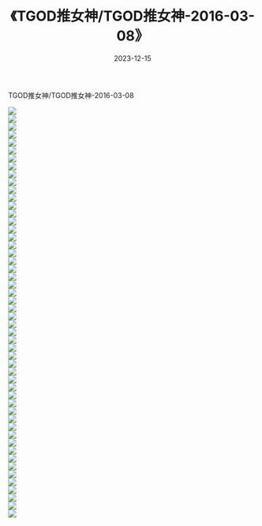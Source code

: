 ﻿---
layout: post
title:  《TGOD推女神/TGOD推女神-2016-03-08》
date:   2023-12-15
img: http://pic.660000.xyz/1:/网络美图/2021/TGOD推女神/TGOD推女神-2016-03-08/000.jpg
categories: [美女, 清纯, 唯美]
---

TGOD推女神/TGOD推女神-2016-03-08

 ![](http://pic.660000.xyz/1:/网络美图/2021/TGOD推女神/TGOD推女神-2016-03-08/001.jpg) <br>![](http://pic.660000.xyz/1:/网络美图/2021/TGOD推女神/TGOD推女神-2016-03-08/002.jpg) <br>![](http://pic.660000.xyz/1:/网络美图/2021/TGOD推女神/TGOD推女神-2016-03-08/003.jpg) <br>![](http://pic.660000.xyz/1:/网络美图/2021/TGOD推女神/TGOD推女神-2016-03-08/004.jpg) <br>![](http://pic.660000.xyz/1:/网络美图/2021/TGOD推女神/TGOD推女神-2016-03-08/005.jpg) <br>![](http://pic.660000.xyz/1:/网络美图/2021/TGOD推女神/TGOD推女神-2016-03-08/006.jpg) <br>![](http://pic.660000.xyz/1:/网络美图/2021/TGOD推女神/TGOD推女神-2016-03-08/007.jpg) <br>![](http://pic.660000.xyz/1:/网络美图/2021/TGOD推女神/TGOD推女神-2016-03-08/008.jpg) <br>![](http://pic.660000.xyz/1:/网络美图/2021/TGOD推女神/TGOD推女神-2016-03-08/009.jpg) <br>![](http://pic.660000.xyz/1:/网络美图/2021/TGOD推女神/TGOD推女神-2016-03-08/010.jpg) <br>![](http://pic.660000.xyz/1:/网络美图/2021/TGOD推女神/TGOD推女神-2016-03-08/011.jpg) <br>![](http://pic.660000.xyz/1:/网络美图/2021/TGOD推女神/TGOD推女神-2016-03-08/012.jpg) <br>![](http://pic.660000.xyz/1:/网络美图/2021/TGOD推女神/TGOD推女神-2016-03-08/013.jpg) <br>![](http://pic.660000.xyz/1:/网络美图/2021/TGOD推女神/TGOD推女神-2016-03-08/014.jpg) <br>![](http://pic.660000.xyz/1:/网络美图/2021/TGOD推女神/TGOD推女神-2016-03-08/015.jpg) <br>![](http://pic.660000.xyz/1:/网络美图/2021/TGOD推女神/TGOD推女神-2016-03-08/016.jpg) <br>![](http://pic.660000.xyz/1:/网络美图/2021/TGOD推女神/TGOD推女神-2016-03-08/017.jpg) <br>![](http://pic.660000.xyz/1:/网络美图/2021/TGOD推女神/TGOD推女神-2016-03-08/018.jpg) <br>![](http://pic.660000.xyz/1:/网络美图/2021/TGOD推女神/TGOD推女神-2016-03-08/019.jpg) <br>![](http://pic.660000.xyz/1:/网络美图/2021/TGOD推女神/TGOD推女神-2016-03-08/020.jpg) <br>![](http://pic.660000.xyz/1:/网络美图/2021/TGOD推女神/TGOD推女神-2016-03-08/021.jpg) <br>![](http://pic.660000.xyz/1:/网络美图/2021/TGOD推女神/TGOD推女神-2016-03-08/022.jpg) <br>![](http://pic.660000.xyz/1:/网络美图/2021/TGOD推女神/TGOD推女神-2016-03-08/023.jpg) <br>![](http://pic.660000.xyz/1:/网络美图/2021/TGOD推女神/TGOD推女神-2016-03-08/024.jpg) <br>![](http://pic.660000.xyz/1:/网络美图/2021/TGOD推女神/TGOD推女神-2016-03-08/025.jpg) <br>![](http://pic.660000.xyz/1:/网络美图/2021/TGOD推女神/TGOD推女神-2016-03-08/026.jpg) <br>![](http://pic.660000.xyz/1:/网络美图/2021/TGOD推女神/TGOD推女神-2016-03-08/027.jpg) <br>![](http://pic.660000.xyz/1:/网络美图/2021/TGOD推女神/TGOD推女神-2016-03-08/028.jpg) <br>![](http://pic.660000.xyz/1:/网络美图/2021/TGOD推女神/TGOD推女神-2016-03-08/029.jpg) <br>![](http://pic.660000.xyz/1:/网络美图/2021/TGOD推女神/TGOD推女神-2016-03-08/030.jpg) <br>![](http://pic.660000.xyz/1:/网络美图/2021/TGOD推女神/TGOD推女神-2016-03-08/031.jpg) <br>![](http://pic.660000.xyz/1:/网络美图/2021/TGOD推女神/TGOD推女神-2016-03-08/032.jpg) <br>![](http://pic.660000.xyz/1:/网络美图/2021/TGOD推女神/TGOD推女神-2016-03-08/033.jpg) <br>![](http://pic.660000.xyz/1:/网络美图/2021/TGOD推女神/TGOD推女神-2016-03-08/034.jpg) <br>![](http://pic.660000.xyz/1:/网络美图/2021/TGOD推女神/TGOD推女神-2016-03-08/035.jpg) <br>![](http://pic.660000.xyz/1:/网络美图/2021/TGOD推女神/TGOD推女神-2016-03-08/036.jpg) <br>![](http://pic.660000.xyz/1:/网络美图/2021/TGOD推女神/TGOD推女神-2016-03-08/037.jpg) <br>![](http://pic.660000.xyz/1:/网络美图/2021/TGOD推女神/TGOD推女神-2016-03-08/038.jpg) <br>![](http://pic.660000.xyz/1:/网络美图/2021/TGOD推女神/TGOD推女神-2016-03-08/039.jpg) <br>![](http://pic.660000.xyz/1:/网络美图/2021/TGOD推女神/TGOD推女神-2016-03-08/040.jpg) <br>![](http://pic.660000.xyz/1:/网络美图/2021/TGOD推女神/TGOD推女神-2016-03-08/041.jpg) <br>![](http://pic.660000.xyz/1:/网络美图/2021/TGOD推女神/TGOD推女神-2016-03-08/042.jpg) <br>![](http://pic.660000.xyz/1:/网络美图/2021/TGOD推女神/TGOD推女神-2016-03-08/043.jpg) <br>![](http://pic.660000.xyz/1:/网络美图/2021/TGOD推女神/TGOD推女神-2016-03-08/044.jpg) <br>![](http://pic.660000.xyz/1:/网络美图/2021/TGOD推女神/TGOD推女神-2016-03-08/045.jpg) <br>![](http://pic.660000.xyz/1:/网络美图/2021/TGOD推女神/TGOD推女神-2016-03-08/046.jpg) <br>![](http://pic.660000.xyz/1:/网络美图/2021/TGOD推女神/TGOD推女神-2016-03-08/047.jpg) <br>![](http://pic.660000.xyz/1:/网络美图/2021/TGOD推女神/TGOD推女神-2016-03-08/048.jpg) <br>![](http://pic.660000.xyz/1:/网络美图/2021/TGOD推女神/TGOD推女神-2016-03-08/049.jpg) <br>![](http://pic.660000.xyz/1:/网络美图/2021/TGOD推女神/TGOD推女神-2016-03-08/050.jpg) <br>![](http://pic.660000.xyz/1:/网络美图/2021/TGOD推女神/TGOD推女神-2016-03-08/051.jpg) <br>![](http://pic.660000.xyz/1:/网络美图/2021/TGOD推女神/TGOD推女神-2016-03-08/052.jpg) <br>